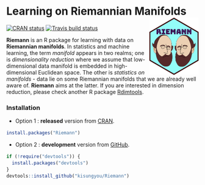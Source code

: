 
<!-- README.md is generated from README.Rmd. Please edit that file -->

# Learning on Riemannian Manifolds <a href='https://kyoustat.com/Riemann/'><img src='man/figures/logo.png' align="right" height="150" /></a>

<!-- badges: start -->

[![CRAN
status](https://www.r-pkg.org/badges/version/Riemann)](https://CRAN.R-project.org/package=Riemann)
[![Travis build
status](https://travis-ci.com/kisungyou/Riemann.svg?branch=master)](https://travis-ci.com/kisungyou/Riemann)
<!-- badges: end -->

**Riemann** is an R package for learning with data on **Riemannian
manifolds**. In statistics and machine learning, the term *manifold*
appears in two realms; one is *dimensionality reduction* where we assume
that low-dimensional data manifold is embedded in high-dimensional
Euclidean space. The other is *statistics on manifolds* - data lie on
some Riemannian manifolds that we are already well aware of. **Riemann**
aims at the latter. If you are interested in dimension reduction, please
check another R package [Rdimtools](https://kisungyou.com/Rdimtools/).

### Installation

-   Option 1 : **released** version from
    [CRAN](https://CRAN.R-project.org).

``` r
install.packages("Riemann")
```

-   Option 2 : **development** version from
    [GitHub](https://github.com/).

``` r
if (!require("devtools")) {
  install.packages("devtools")
}
devtools::install_github("kisungyou/Riemann")
```
